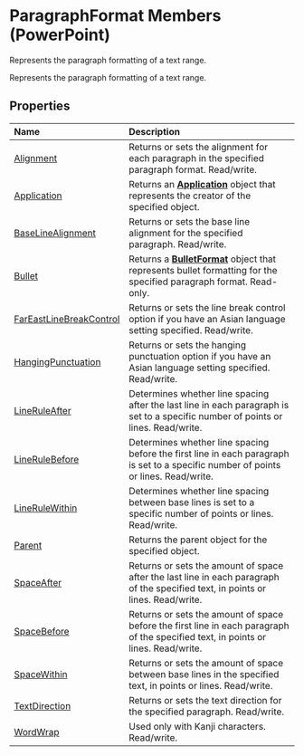 
# ParagraphFormat Members (PowerPoint)
Represents the paragraph formatting of a text range.

Represents the paragraph formatting of a text range.


## Properties



|**Name**|**Description**|
|:-----|:-----|
|[Alignment](1083d0da-b974-f573-3306-6a865578219b.md)|Returns or sets the alignment for each paragraph in the specified paragraph format. Read/write.|
|[Application](76be8546-409c-1762-a195-8d9c30d7a00b.md)|Returns an  **[Application](978c2b99-4271-b953-4283-73b5f3d96f41.md)** object that represents the creator of the specified object.|
|[BaseLineAlignment](b59f680f-a5a9-f6bc-85d5-f14670269ae8.md)|Returns or sets the base line alignment for the specified paragraph. Read/write.|
|[Bullet](2b997a78-7791-6f08-00af-7143f94457c1.md)|Returns a  **[BulletFormat](8c70b2af-0175-9315-3a7e-e30aa0438798.md)** object that represents bullet formatting for the specified paragraph format. Read-only.|
|[FarEastLineBreakControl](ffc0cb13-b547-5a33-e661-8a2cc4237e88.md)|Returns or sets the line break control option if you have an Asian language setting specified. Read/write.|
|[HangingPunctuation](e7e1f5b2-e0ed-9b5c-7c14-fcf4c134e3bb.md)|Returns or sets the hanging punctuation option if you have an Asian language setting specified. Read/write.|
|[LineRuleAfter](fd206688-2217-303d-bb7e-fa3b00b0f188.md)|Determines whether line spacing after the last line in each paragraph is set to a specific number of points or lines. Read/write.|
|[LineRuleBefore](2316216e-9f56-07e6-1b32-10b37a6fdc9d.md)|Determines whether line spacing before the first line in each paragraph is set to a specific number of points or lines. Read/write.|
|[LineRuleWithin](0bf91b11-fe28-eec8-75f8-8fccbed19f5c.md)|Determines whether line spacing between base lines is set to a specific number of points or lines. Read/write.|
|[Parent](5b86ae1b-7889-0e98-43f9-7e947341edd4.md)|Returns the parent object for the specified object.|
|[SpaceAfter](8b5dcf96-c35f-5e0b-6bd2-efabce7ea16f.md)|Returns or sets the amount of space after the last line in each paragraph of the specified text, in points or lines. Read/write.|
|[SpaceBefore](be73b3fe-4490-df58-57fd-47c51767b985.md)|Returns or sets the amount of space before the first line in each paragraph of the specified text, in points or lines. Read/write.|
|[SpaceWithin](523fa767-e5af-0d7f-d16a-b11dd7d3799d.md)|Returns or sets the amount of space between base lines in the specified text, in points or lines. Read/write.|
|[TextDirection](42b8cd29-c467-07c9-c9c9-f644fdc824ae.md)|Returns or sets the text direction for the specified paragraph. Read/write.|
|[WordWrap](d9ccb806-b6a0-0d4c-e272-1f15336142d1.md)|Used only with Kanji characters. Read/write.|
